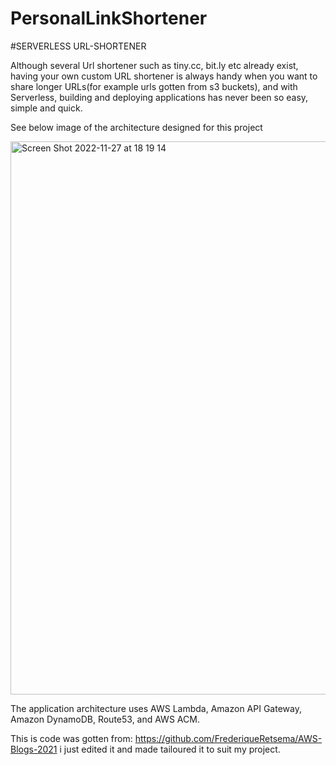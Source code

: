 # PersonalLinkShortener

#SERVERLESS URL-SHORTENER

Although several Url shortener such as tiny.cc, bit.ly etc already exist, having your own custom URL shortener is always handy when you want to share longer URLs(for example urls gotten from s3 buckets), and with Serverless, building and deploying applications has never been so easy, simple and quick.

See below image of the architecture designed for this project

<img width="885" alt="Screen Shot 2022-11-27 at 18 19 14" src="https://user-images.githubusercontent.com/100156088/204341459-ce12fd4c-7832-40b9-a159-30c14e88567b.png">

The application architecture uses AWS Lambda, Amazon API Gateway, Amazon DynamoDB, Route53, and AWS ACM.









This is code was gotten from:  https://github.com/FrederiqueRetsema/AWS-Blogs-2021 i just edited it and made tailoured it to suit my project. 
